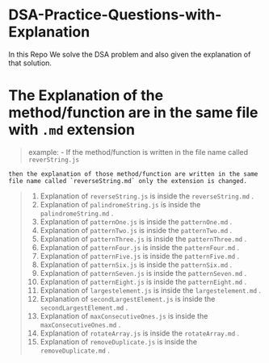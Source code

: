 # DSA-Practice-Questions-with-Explanation

In this Repo We solve the DSA problem and also given the explanation of that solution.

# The Explanation of the method/function are in the same file with `.md` extension

> example: - If the method/function is written in the file name called `reverString.js`

    then the explanation of those method/function are written in the same file name called `reverseString.md` only the extension is changed.

> 1. Explanation of `reverseString.js` is inside the `reverseString.md` .
> 2. Explanation of `palindromeString.js` is inside the `palindromeString.md` .
> 3. Explanation of `patternOne.js` is inside the `patternOne.md` .
> 4. Explanation of `patternTwo.js` is inside the `patternTwo.md` .
> 5. Explanation of `patternThree.js` is inside the `patternThree.md` .
> 6. Explanation of `patternFour.js` is inside the `patternFour.md` .
> 7. Explanation of `patternFive.js` is inside the `patternFive.md` .
> 8. Explanation of `patternSix.js` is inside the `patternSix.md` .
> 9. Explanation of `patternSeven.js` is inside the `patternSeven.md` .
> 10. Explanation of `patternEight.js` is inside the `patternEight.md` .
> 11. Explanation of `largestelement.js` is inside the `largestelement.md` .
> 12. Explanation of `secondLargestElement.js` is inside the `secondLargestElement.md` .
> 13. Explanation of `maxConsecutiveOnes.js` is inside the `maxConsecutiveOnes.md` .
> 14. Explanation of `rotateArray.js` is inside the `rotateArray.md` .
> 15. Explanation of `removeDuplicate.js` is inside the `removeDuplicate.md` .
